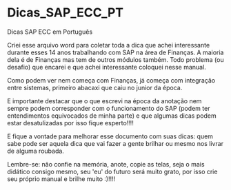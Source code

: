 # Dicas_SAP_ECC_PT
Dicas SAP ECC em Português

Criei esse arquivo word para coletar toda a dica que achei interessante durante esses 14 anos trabalhando com  SAP na área de Finanças. A maioria dela é de Finanças mas tem de outros módulos também. Todo problema (ou desafio) que encarei e que achei interessante coloquei nesse manual.

Como podem ver nem começa com Finanças, já começa com integração entre sistemas, primeiro abacaxi que caiu no junior da época. 

E importante destacar que o que escrevi na época da anotação nem sempre podem corresponder com o funcionamento do SAP (podem ter entendimentos equivocados de minha parte) e que algumas dicas podem estar desatulizadas por isso fique esperto!!!!

E fique a vontade para melhorar esse documento com suas dicas: quem sabe pode ser aquela dica que vai fazer a gente brilhar ou mesmo nos livrar de alguma roubada. 

Lembre-se: não confie na memória, anote, copie as telas, seja o mais didático consigo mesmo, seu 'eu' do futuro será muito grato, por isso crie seu próprio manual e brilhe muito :)!!!!


